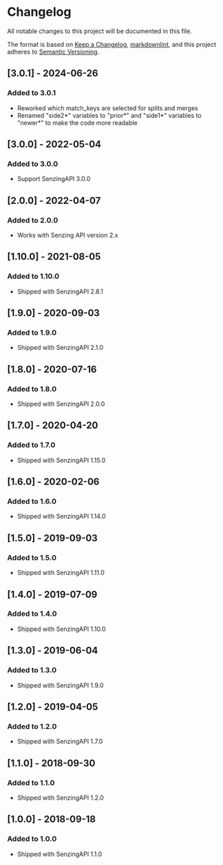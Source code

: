 # Changelog

All notable changes to this project will be documented in this file.

The format is based on [Keep a Changelog](https://keepachangelog.com/en/1.0.0/),
[markdownlint](https://dlaa.me/markdownlint/),
and this project adheres to [Semantic Versioning](https://semver.org/spec/v2.0.0.html).

## [3.0.1] - 2024-06-26

### Added to 3.0.1

- Reworked which match_keys are selected for splits and merges
- Renamed "side2*" variables to "prior*" and "side1*" variables to "newer*" to make the code more readable

## [3.0.0] - 2022-05-04

### Added to 3.0.0

- Support SenzingAPI 3.0.0

## [2.0.0] - 2022-04-07

### Added to 2.0.0

- Works with Senzing API version 2.x

## [1.10.0] - 2021-08-05

### Added to 1.10.0

- Shipped with SenzingAPI 2.8.1

## [1.9.0] - 2020-09-03

### Added to 1.9.0

- Shipped with SenzingAPI 2.1.0

## [1.8.0] - 2020-07-16

### Added to 1.8.0

- Shipped with SenzingAPI 2.0.0

## [1.7.0] - 2020-04-20

### Added to 1.7.0

- Shipped with SenzingAPI 1.15.0

## [1.6.0] - 2020-02-06

### Added to 1.6.0

- Shipped with SenzingAPI 1.14.0

## [1.5.0] - 2019-09-03

### Added to 1.5.0

- Shipped with SenzingAPI 1.11.0

## [1.4.0] - 2019-07-09

### Added to 1.4.0

- Shipped with SenzingAPI 1.10.0

## [1.3.0] - 2019-06-04

### Added to 1.3.0

- Shipped with SenzingAPI 1.9.0

## [1.2.0] - 2019-04-05

### Added to 1.2.0

- Shipped with SenzingAPI 1.7.0

## [1.1.0] - 2018-09-30

### Added to 1.1.0

- Shipped with SenzingAPI 1.2.0

## [1.0.0] - 2018-09-18

### Added to 1.0.0

- Shipped with SenzingAPI 1.1.0
